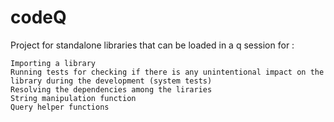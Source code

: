 # codeQ

Project for standalone libraries that can be loaded in a q session for :

    Importing a library
    Running tests for checking if there is any unintentional impact on the library during the development (system tests)
    Resolving the dependencies among the liraries
    String manipulation function
    Query helper functions
